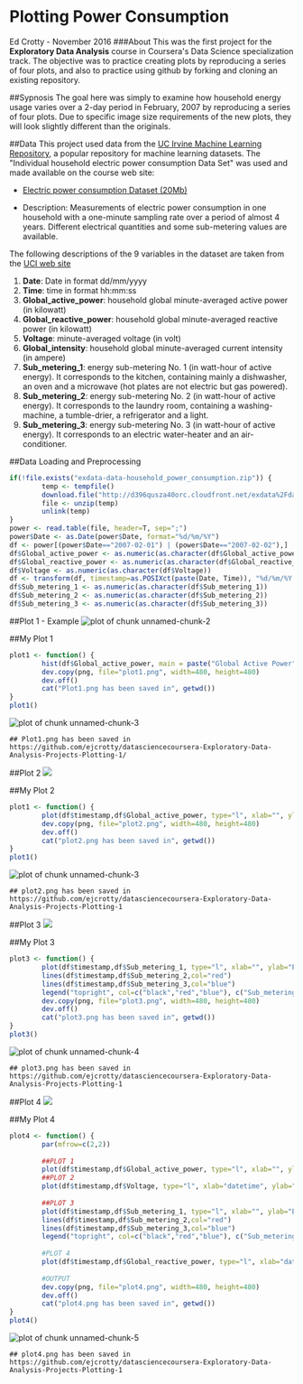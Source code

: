 # Plotting Power Consumption
Ed Crotty - November 2016
###About
This was the first project for the **Exploratory Data Analysis** course in Coursera's Data Science specialization track. The objective was to practice creating plots by reproducing a series of four plots, and also to practice using github by forking and cloning an existing repository.

##Sypnosis
The goal here was simply to examine how household energy usage varies over a 2-day period in February, 2007 by reproducing a series of four plots. Due to specific image size requirements of the new plots, they will look slightly different than the originals. 

##Data
This project used data from the [UC Irvine Machine Learning Repository](http://archive.ics.uci.edu/ml/), a popular repository for machine learning datasets. The "Individual household electric power consumption Data Set" was used and made available on the course web site:

* [Electric power consumption Dataset (20Mb)](https://d396qusza40orc.cloudfront.net/exdata%2Fdata%2Fhousehold_power_consumption.zip)

* Description: Measurements of electric power consumption in
one household with a one-minute sampling rate over a period of almost
4 years. Different electrical quantities and some sub-metering values
are available.

The following descriptions of the 9 variables in the dataset are taken
from the [UCI web site](https://archive.ics.uci.edu/ml/datasets/Individual+household+electric+power+consumption)

<ol>
<li><b>Date</b>: Date in format dd/mm/yyyy </li>
<li><b>Time</b>: time in format hh:mm:ss </li>
<li><b>Global_active_power</b>: household global minute-averaged active power (in kilowatt) </li>
<li><b>Global_reactive_power</b>: household global minute-averaged reactive power (in kilowatt) </li>
<li><b>Voltage</b>: minute-averaged voltage (in volt) </li>
<li><b>Global_intensity</b>: household global minute-averaged current intensity (in ampere) </li>
<li><b>Sub_metering_1</b>: energy sub-metering No. 1 (in watt-hour of active energy). It corresponds to the kitchen, containing mainly a dishwasher, an oven and a microwave (hot plates are not electric but gas powered). </li>
<li><b>Sub_metering_2</b>: energy sub-metering No. 2 (in watt-hour of active energy). It corresponds to the laundry room, containing a washing-machine, a tumble-drier, a refrigerator and a light. </li>
<li><b>Sub_metering_3</b>: energy sub-metering No. 3 (in watt-hour of active energy). It corresponds to an electric water-heater and an air-conditioner.</li>
</ol>

##Data Loading and Preprocessing

```r
if(!file.exists("exdata-data-household_power_consumption.zip")) {
        temp <- tempfile()
        download.file("http://d396qusza40orc.cloudfront.net/exdata%2Fdata%2Fhousehold_power_consumption.zip",temp)
        file <- unzip(temp)
        unlink(temp)
}
power <- read.table(file, header=T, sep=";")
power$Date <- as.Date(power$Date, format="%d/%m/%Y")
df <- power[(power$Date=="2007-02-01") | (power$Date=="2007-02-02"),]
df$Global_active_power <- as.numeric(as.character(df$Global_active_power))
df$Global_reactive_power <- as.numeric(as.character(df$Global_reactive_power))
df$Voltage <- as.numeric(as.character(df$Voltage))
df <- transform(df, timestamp=as.POSIXct(paste(Date, Time)), "%d/%m/%Y %H:%M:%S")
df$Sub_metering_1 <- as.numeric(as.character(df$Sub_metering_1))
df$Sub_metering_2 <- as.numeric(as.character(df$Sub_metering_2))
df$Sub_metering_3 <- as.numeric(as.character(df$Sub_metering_3))
```
##Plot 1 - Example
![plot of chunk unnamed-chunk-2](https://raw.githubusercontent.com/rdpeng/ExData_Plotting1/master/figure/unnamed-chunk-2.png)

##My Plot 1

```r
plot1 <- function() {
        hist(df$Global_active_power, main = paste("Global Active Power"), col="red", xlab="Global Active Power (kilowatts)")
        dev.copy(png, file="plot1.png", width=480, height=480)
        dev.off()
        cat("Plot1.png has been saved in", getwd())
}
plot1()
```

![plot of chunk unnamed-chunk-3](./Plotting_1_files/figure-html/unnamed-chunk-3png) 

```
## Plot1.png has been saved in https://github.com/ejcrotty/datasciencecoursera-Exploratory-Data-Analysis-Projects-Plotting-1/
```
##Plot 2
<img src="https://raw.githubusercontent.com/rdpeng/ExData_Plotting1/master/figure/unnamed-chunk-3.png"/>

##My Plot 2

```r
plot1 <- function() {
        plot(df$timestamp,df$Global_active_power, type="l", xlab="", ylab="Global Active Power (kilowatts)")
        dev.copy(png, file="plot2.png", width=480, height=480)
        dev.off()
        cat("plot2.png has been saved in", getwd())
}
plot1()
```

![plot of chunk unnamed-chunk-3](./Plotting_1_files/figure-html/unnamed-chunk-3.png) 

```
## plot2.png has been saved in https://github.com/ejcrotty/datasciencecoursera-Exploratory-Data-Analysis-Projects-Plotting-1
```
##Plot 3
<img src="https://raw.githubusercontent.com/rdpeng/ExData_Plotting1/master/figure/unnamed-chunk-4.png"/>

##My Plot 3

```r
plot3 <- function() {
        plot(df$timestamp,df$Sub_metering_1, type="l", xlab="", ylab="Energy sub metering")
        lines(df$timestamp,df$Sub_metering_2,col="red")
        lines(df$timestamp,df$Sub_metering_3,col="blue")
        legend("topright", col=c("black","red","blue"), c("Sub_metering_1  ","Sub_metering_2  ", "Sub_metering_3  "),lty=c(1,1), lwd=c(1,1))
        dev.copy(png, file="plot3.png", width=480, height=480)
        dev.off()
        cat("plot3.png has been saved in", getwd())
}
plot3()
```

![plot of chunk unnamed-chunk-4](./Plotting_1_files/figure-html/unnamed-chunk-4.png) 

```
## plot3.png has been saved in  https://github.com/ejcrotty/datasciencecoursera-Exploratory-Data-Analysis-Projects-Plotting-1
```

##Plot 4
<img src="https://raw.githubusercontent.com/rdpeng/ExData_Plotting1/master/figure/unnamed-chunk-5.png"/>

##My Plot 4

```r
plot4 <- function() {
        par(mfrow=c(2,2))
        
        ##PLOT 1
        plot(df$timestamp,df$Global_active_power, type="l", xlab="", ylab="Global Active Power")
        ##PLOT 2
        plot(df$timestamp,df$Voltage, type="l", xlab="datetime", ylab="Voltage")
        
        ##PLOT 3
        plot(df$timestamp,df$Sub_metering_1, type="l", xlab="", ylab="Energy sub metering")
        lines(df$timestamp,df$Sub_metering_2,col="red")
        lines(df$timestamp,df$Sub_metering_3,col="blue")
        legend("topright", col=c("black","red","blue"), c("Sub_metering_1  ","Sub_metering_2  ", "Sub_metering_3  "),lty=c(1,1), bty="n", cex=.5) #bty removes the box, cex shrinks the text, spacing added after labels so it renders correctly
        
        #PLOT 4
        plot(df$timestamp,df$Global_reactive_power, type="l", xlab="datetime", ylab="Global_reactive_power")
        
        #OUTPUT
        dev.copy(png, file="plot4.png", width=480, height=480)
        dev.off()
        cat("plot4.png has been saved in", getwd())
}
plot4()
```

![plot of chunk unnamed-chunk-5](./Plotting_1_files/figure-html/unnamed-chunk-5.png) 

```
## plot4.png has been saved in https://github.com/ejcrotty/datasciencecoursera-Exploratory-Data-Analysis-Projects-Plotting-1
```

